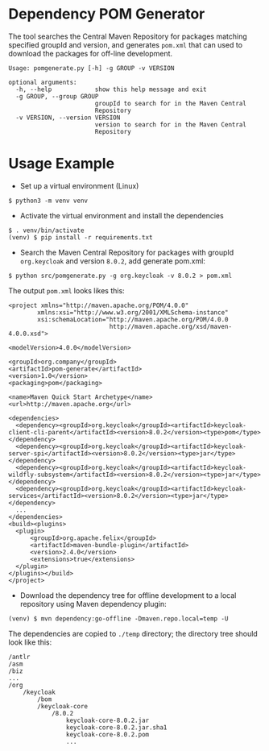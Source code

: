 # Dependency POM Generator

The tool searches the Central Maven Repository for packages matching specified groupId and version, 
and generates  `pom.xml` that can used to download the packages for off-line development. 

```
Usage: pomgenerate.py [-h] -g GROUP -v VERSION

optional arguments:
  -h, --help            show this help message and exit
  -g GROUP, --group GROUP
                        groupId to search for in the Maven Central
                        Repository
  -v VERSION, --version VERSION
                        version to search for in the Maven Central
                        Repository
```

# Usage Example

- Set up a virtual environment (Linux)
```
$ python3 -m venv venv
```
- Activate the virtual environment and install the dependencies
```
$ . venv/bin/activate
(venv) $ pip install -r requirements.txt
```
- Search the Maven Central Repository for packages with groupId `org.keycloak` and version `8.0.2`,
  add generate pom.xml:
```
$ python src/pomgenerate.py -g org.keycloak -v 8.0.2 > pom.xml
```
The output `pom.xml` looks likes this:
```
<project xmlns="http://maven.apache.org/POM/4.0.0"
        xmlns:xsi="http://www.w3.org/2001/XMLSchema-instance"
        xsi:schemaLocation="http://maven.apache.org/POM/4.0.0
                            http://maven.apache.org/xsd/maven-4.0.0.xsd">

<modelVersion>4.0.0</modelVersion>

<groupId>org.company</groupId>
<artifactId>pom-generate</artifactId>
<version>1.0</version>
<packaging>pom</packaging>

<name>Maven Quick Start Archetype</name>
<url>http://maven.apache.org</url>

<dependencies>  
  <dependency><groupId>org.keycloak</groupId><artifactId>keycloak-client-cli-parent</artifactId><version>8.0.2</version><type>pom</type></dependency>
  <dependency><groupId>org.keycloak</groupId><artifactId>keycloak-server-spi</artifactId><version>8.0.2</version><type>jar</type></dependency>
  <dependency><groupId>org.keycloak</groupId><artifactId>keycloak-wildfly-subsystem</artifactId><version>8.0.2</version><type>jar</type></dependency>
  <dependency><groupId>org.keycloak</groupId><artifactId>keycloak-services</artifactId><version>8.0.2</version><type>jar</type></dependency>
  ...
</dependencies>
<build><plugins>
  <plugin>
      <groupId>org.apache.felix</groupId>
      <artifactId>maven-bundle-plugin</artifactId>
      <version>2.4.0</version>
      <extensions>true</extensions>
  </plugin>
</plugins></build>
</project>

```

- Download the dependency tree for offline development to a local repository using Maven dependency plugin:
```
(venv) $ mvn dependency:go-offline -Dmaven.repo.local=temp -U
```
The dependencies are copied  to `./temp` directory; the directory tree should look like this:
```
/antlr
/asm
/biz
...
/org
    /keycloak
        /bom
        /keycloak-core
            /8.0.2
                keycloak-core-8.0.2.jar
                keycloak-core-8.0.2.jar.sha1
                keycloak-core-8.0.2.pom
                ...
```